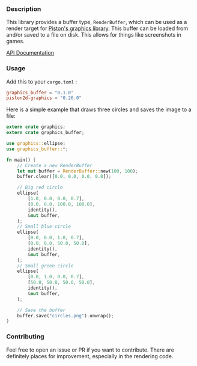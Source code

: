 ### Description

This library provides a buffer type, `RenderBuffer`, which can be used as a render target for [Piston's graphics library](https://github.com/PistonDevelopers/graphics). This buffer can be loaded from and/or saved to a file on disk. This allows for things like screenshots in games.

[API Documentation](https://docs.rs/graphics_buffer/0.1.0/graphics_buffer/)

### Usage

Add this to your `cargo.toml` :

```toml
graphics_buffer = "0.1.0"
piston2d-graphics = "0.26.0"
```

Here is a simple example that draws three circles and saves the image to a file:

```rust
extern crate graphics;
extern crate graphics_buffer;

use graphics::ellipse;
use graphics_buffer::*;

fn main() {
    // Create a new RenderBuffer
    let mut buffer = RenderBuffer::new(100, 100);
    buffer.clear([0.0, 0.0, 0.0, 0.0]);

    // Big red circle
    ellipse(
        [1.0, 0.0, 0.0, 0.7],
        [0.0, 0.0, 100.0, 100.0],
        identity(),
        &mut buffer,
    );
    // Small blue circle
    ellipse(
        [0.0, 0.0, 1.0, 0.7],
        [0.0, 0.0, 50.0, 50.0],
        identity(),
        &mut buffer,
    );
    // Small green circle
    ellipse(
        [0.0, 1.0, 0.0, 0.7],
        [50.0, 50.0, 50.0, 50.0],
        identity(),
        &mut buffer,
    );

    // Save the buffer
    buffer.save("circles.png").unwrap();
}
```

### Contributing

Feel free to open an issue or PR if you want to contribute. There are definitely places for improvement, especially in the rendering code.
